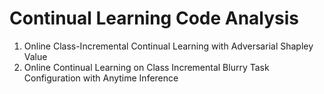 # Continual Learning Code Analysis
1. Online Class-Incremental Continual Learning with Adversarial Shapley Value
2. Online Continual Learning on Class Incremental Blurry Task Configuration with Anytime Inference
